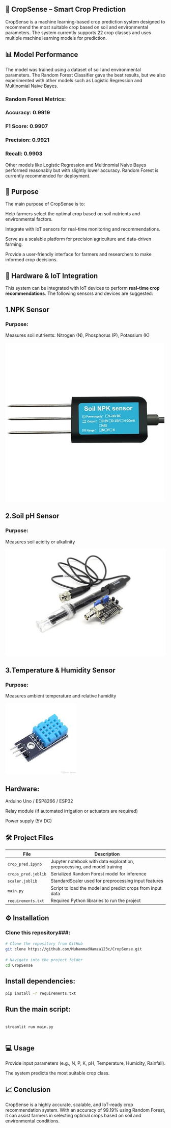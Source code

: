 ## **🌾 CropSense – Smart Crop Prediction**

CropSense is a machine learning-based crop prediction system designed to recommend the most suitable crop based on soil and environmental parameters. The system currently supports 22 crop classes and uses multiple machine learning models for prediction.

## **📊 Model Performance**
The model was trained using a dataset of soil and environmental parameters. The Random Forest Classifier gave the best results, but we also experimented with other models such as Logistic Regression and Multinomial Naive Bayes.

### **Random Forest Metrics**:
### **Accuracy: 0.9919**

### **F1 Score: 0.9907**

### **Precision: 0.9921**

### **Recall: 0.9903**

Other models like Logistic Regression and Multinomial Naive Bayes performed reasonably but with slightly lower accuracy. Random Forest is currently recommended for deployment.


## **🎯 Purpose**

The main purpose of CropSense is to:

Help farmers select the optimal crop based on soil nutrients and environmental factors.

Integrate with IoT sensors for real-time monitoring and recommendations.

Serve as a scalable platform for precision agriculture and data-driven farming.

Provide a user-friendly interface for farmers and researchers to make informed crop decisions.




## **🧰 Hardware & IoT Integration**

This system can be integrated with IoT devices to perform  **real-time crop recommendations**. The following sensors and devices are suggested:

## **1.NPK Sensor**
### **Purpose**:
Measures soil nutrients: Nitrogen (N), Phosphorus (P), Potassium (K)


![NPK Sensor](npk.webp)

## **2.Soil pH Sensor**
### **Purpose**:
Measures soil acidity or alkalinity


![pH Sensor](ph.webp)


## **3.Temperature & Humidity Sensor**
### **Purpose**:
Measures ambient temperature and relative humidity


![Temperature and humidity Sensor](temp_hum.jpeg)


## **Hardware**:
Arduino Uno / ESP8266 / ESP32

Relay module (if automated irrigation or actuators are required)

Power supply (5V DC)

## **🛠️ Project Files**

| File                | Description                                                               |
| ------------------- | ------------------------------------------------------------------------- |
| `crop_pred.ipynb`   | Jupyter notebook with data exploration, preprocessing, and model training |
| `crops_pred.joblib` | Serialized Random Forest model for inference                              |
| `scaler.joblib`     | StandardScaler used for preprocessing input features                      |
| `main.py`           | Script to load the model and predict crops from input data                |
| `requirements.txt`  | Required Python libraries to run the project                              |




## **⚙️ Installation**

### Clone this repository###:

```bash
# Clone the repository from GitHub
git clone https://github.com/MuhammadHamza123c/CropSense.git

# Navigate into the project folder
cd CropSense
````
## **Install dependencies**:
```bash
pip install -r requirements.txt

```




## **Run the main script**:
```

streamlit run main.py


```

## **💻 Usage**

Provide input parameters (e.g., N, P, K, pH, Temperature, Humidity, Rainfall).


The system predicts the most suitable crop class.


## **📈 Conclusion**

CropSense is a highly accurate, scalable, and IoT-ready crop recommendation system. With an accuracy of 99.19% using Random Forest, it can assist farmers in selecting optimal crops based on soil and environmental conditions.



